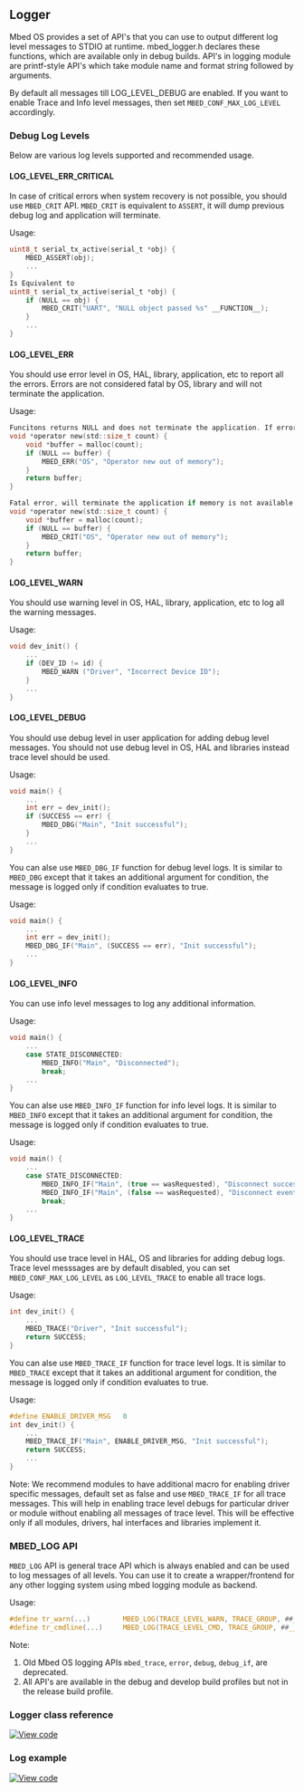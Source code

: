 ## Logger

Mbed OS provides a set of API's that you can use to output different log level messages to STDIO at runtime. mbed_logger.h declares these functions, which are available only in debug builds.
API's in logging module are printf-style API's which take module name and format string followed by arguments.

By default all messages till LOG_LEVEL_DEBUG are enabled. If you want to enable Trace and Info level messages, then set `MBED_CONF_MAX_LOG_LEVEL` accordingly.

### Debug Log Levels
Below are various log levels supported and recommended usage.

#### LOG_LEVEL_ERR_CRITICAL
In case of critical errors when system recovery is not possible, you should use `MBED_CRIT` API. `MBED_CRIT` is equivalent to `ASSERT`, it will dump previous debug log and application will terminate. 

Usage:
```C
uint8_t serial_tx_active(serial_t *obj) {
    MBED_ASSERT(obj);
    ...
}
Is Equivalent to 
uint8_t serial_tx_active(serial_t *obj) {
    if (NULL == obj) {
        MBED_CRIT("UART", "NULL object passed %s" __FUNCTION__);
    }
    ...
}
```

#### LOG_LEVEL_ERR
You should use error level in OS, HAL, library, application, etc to report all the errors. Errors are not considered fatal by OS, library and will not terminate the application.

Usage:
```C
Funcitons returns NULL and does not terminate the application. If error is categorized as fatal, use `MBED_CRIT` instead.
void *operator new(std::size_t count) {
    void *buffer = malloc(count);
    if (NULL == buffer) {
        MBED_ERR("OS", "Operator new out of memory");
    }
    return buffer;
}

Fatal error, will terminate the application if memory is not available.
void *operator new(std::size_t count) {
    void *buffer = malloc(count);
    if (NULL == buffer) {
        MBED_CRIT("OS", "Operator new out of memory");
    }
    return buffer;
}
```

#### LOG_LEVEL_WARN
You should use warning level in OS, HAL, library, application, etc to log all the warning messages.

Usage:
```C
void dev_init() {
    ...
    if (DEV_ID != id) {
        MBED_WARN ("Driver", "Incorrect Device ID");
    }
    ...
}
```

#### LOG_LEVEL_DEBUG
You should use debug level in user application for adding debug level messages. You should not use debug level in OS, HAL and libraries instead trace level should be used. 

Usage:
```C
void main() {
    ...
    int err = dev_init();
    if (SUCCESS == err) {
        MBED_DBG("Main", "Init successful");
    }
    ...
}
```
You can alse use `MBED_DBG_IF` function for debug level logs. It is similar to `MBED_DBG` except that it takes an additional argument for condition, the message is logged only if condition evaluates to true.

Usage:
```C
void main() {
    ...
    int err = dev_init();
    MBED_DBG_IF("Main", (SUCCESS == err), "Init successful");
    ...
}
```

#### LOG_LEVEL_INFO
You can use info level messages to log any additional information. 

Usage:
```C
void main() {
    ...
    case STATE_DISCONNECTED:
        MBED_INFO("Main", "Disconnected");
        break;
    ...
}
```
You can alse use `MBED_INFO_IF` function for info level logs. It is similar to `MBED_INFO` except that it takes an additional argument for condition, the message is logged only if condition evaluates to true.

Usage:
```C
void main() {
    ...
    case STATE_DISCONNECTED:
        MBED_INFO_IF("Main", (true == wasRequested), "Disconnect successful");
        MBED_INFO_IF("Main", (false == wasRequested), "Disconnect event occurred");
        break;
    ...
}
```

#### LOG_LEVEL_TRACE
You should use trace level in HAL, OS and libraries for adding debug logs. Trace level messsages are by default disabled, you can set `MBED_CONF_MAX_LOG_LEVEL` as `LOG_LEVEL_TRACE` to enable all trace logs.

Usage:
```C
int dev_init() {
    ...
    MBED_TRACE("Driver", "Init successful");
    return SUCCESS;
}
```
You can alse use `MBED_TRACE_IF` function for trace level logs. It is similar to `MBED_TRACE` except that it takes an additional argument for condition, the message is logged only if condition evaluates to true.

Usage:
```C
#define ENABLE_DRIVER_MSG   0
int dev_init() {
    ...
    MBED_TRACE_IF("Main", ENABLE_DRIVER_MSG, "Init successful");
    return SUCCESS;
    ...
}
```
Note: We recommend modules to have additional macro for enabling driver specific messages, default set as false and use `MBED_TRACE_IF` for all trace messages. This will help in enabling trace level debugs for particular driver or module without enabling all messages of trace level. This will be effective only if all modules, drivers, hal interfaces and libraries implement it.

### MBED_LOG API
`MBED_LOG` API is general trace API which is always enabled and can be used to log messages of all levels. You can use it to create a wrapper/frontend for any other logging system using mbed logging module as backend.

Usage:
```C
#define tr_warn(...)        MBED_LOG(TRACE_LEVEL_WARN, TRACE_GROUP, ##__VA_ARGS__)
#define tr_cmdline(...)     MBED_LOG(TRACE_LEVEL_CMD, TRACE_GROUP, ##__VA_ARGS__)
```

Note: 
1. Old Mbed OS logging APIs `mbed_trace`, `error`, `debug`, `debug_if`, are deprecated.
2. All API's are available in the debug and develop build profiles but not in the release build profile.

### Logger class reference

[![View code](https://www.mbed.com/embed/?type=library)](http://os-doc-builder.test.mbed.com/docs/development/mbed-os-api-doxy/<TODO>)

### Log example

[![View code](https://www.mbed.com/embed/?url=https://os.mbed.com/teams/mbed_example/code/logging/)](https://os.mbed.com/teams/mbed_example/code/logging/file/10b2ce72c7ac/main.cpp/)

